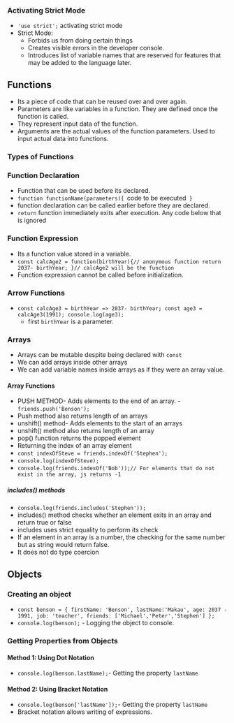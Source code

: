 ### Activating Strict Mode
- `'use strict';` activating strict mode
- Strict Mode:
    - Forbids us from doing certain things
    - Creates visible errors in the developer console.
    - Introduces list of variable names that are reserved for features that may be added to the language later.

## Functions
- Its a piece of code that can be reused over and over again. 
- Parameters are like variables in a function. They are defined once the function is called. 
- They represent input data of the function. 
- Arguments are the actual values of the function parameters. Used to input actual data into functions. 
### Types of Functions
### Function Declaration
- Function that can be used before its declared. 
-  `function functionName(parameters){
    `code to be executed`
   }`
- function declaration can be called earlier before they are declared.
-  `return` function immediately exits after execution. Any code below that is ignored
### Function Expression
- Its a function value stored in a variable. 
-  `const calcAge2 = function(birthYear){// anonymous function
    return 2037- birthYear;
    }// calcAge2 will be the function`
- Function expression cannot be called before initialization.
### Arrow Functions
- `const calcAge3 = birthYear => 2037- birthYear;
   const age3 = calcAge3(1991);
   console.log(age3);`
   - first  `birthYear` is a parameter.

### Arrays
- Arrays can be mutable despite being declared with `const`
- We can add arrays inside other arrays
- We can add variable names inside arrays as if they were an array value.

#### Array Functions
- PUSH METHOD- Adds elements to the end of an array. - `friends.push('Benson');`
- Push method also returns length of an arrays
- unshift() method- Adds elements to the start of an arrays
- unshift() method also returns length of an array
- pop() function returns the popped element
- Returning the index of an array element
- `const indexOfSteve = friends.indexOf('Stephen');`
- `console.log(indexOfSteve);`
- `console.log(friends.indexOf('Bob'));// For elements that do not exist in the array, js returns -1`
##### includes() methods
- `console.log(friends.includes('Stephen'));`
- includes() method checks whether an element exits in an array and return true or false
- includes uses strict equality to perform its check
- If an element in an array is a number, the checking for the same number but as string would return false. 
- It does not do type coercion

## Objects
### Creating an object
- `const benson = {
    firstName: 'Benson',
    lastName:'Makau',
    age: 2037 - 1991,
    job: 'teacher',
    friends: ['Michael','Peter','Stephen']
};`
- `console.log(benson);` - Logging the object to console.

### Getting Properties from Objects
#### Method 1: Using Dot Notation
- `console.log(benson.lastName);`- Getting the property `lastName`

#### Method 2: Using Bracket Notation
- `console.log(benson['lastName']);`- Getting the property `lastName`
- Bracket notation allows writing of expressions. 
    
